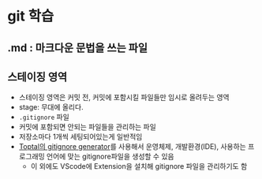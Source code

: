 # git 학습

## .md : 마크다운 문법을 쓰는 파일

## 스테이징 영역
- 스테이징 영역은 커밋 전, 커밋에 포함시킬 파일들만 임시로 올려두는 영역
- stage: 무대에 올리다.
- `.gitignore` 파일
- 커밋에 포함되면 안되는 파일들을 관리하는 파일
- 저장소마다 1개씩 세팅되어있는게 일반적임
 - [Toptal의 gitignore generator](https://www.toptal.com/developers/gitignore)를 사용해서 운영체제, 개발환경(IDE), 사용하는 프로그래밍 언어에 맞는 gitignore파일을 생성할 수 있음
    - 이 외에도 VScode에 Extension을 설치해 gitignore 파일을 관리하기도 함